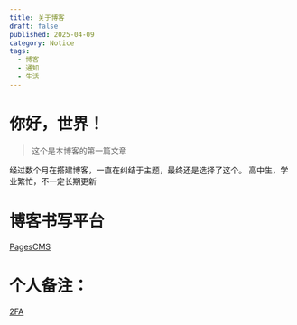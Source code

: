 ```yaml
---
title: 关于博客
draft: false
published: 2025-04-09
category: Notice
tags:
  - 博客
  - 通知
  - 生活
---
```

# 你好，世界！

> 这个是本博客的第一篇文章

经过数个月在搭建博客，一直在纠结于主题，最终还是选择了这个。 高中生，学业繁忙，不一定长期更新

# 博客书写平台

[PagesCMS](https://pagescms.org)

# 个人备注：

[2FA](https://2faotp.cn/)